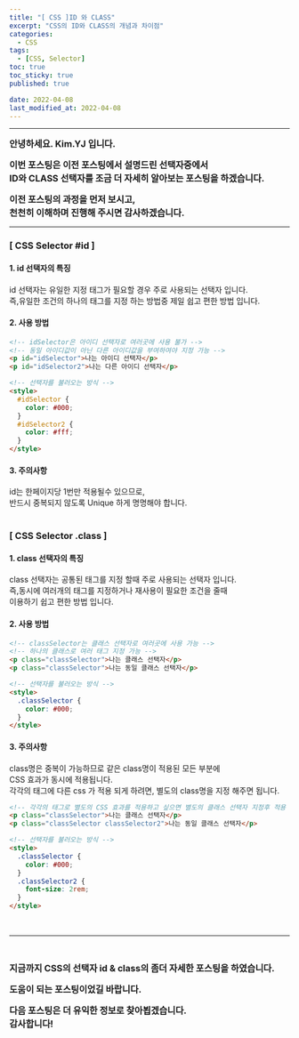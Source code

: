 ```yaml
---
title: "[ CSS ]ID 와 CLASS"
excerpt: "CSS의 ID와 CLASS의 개념과 차이점"
categories:
  - CSS
tags:
  - [CSS, Selector]
toc: true
toc_sticky: true
published: true

date: 2022-04-08
last_modified_at: 2022-04-08
---
```


---

<span style='font-size:1rem'>**안녕하세요. Kim.YJ 입니다.**</span>

<span style='font-size:1rem'>**이번 포스팅은 이전 포스팅에서 설명드린 선택자중에서 <br>
ID와 CLASS 선택자를 조금 더 자세히 알아보는 포스팅을 하겠습니다.**</span>

<span style='font-size:1rem'>**이전 포스팅의 과정을 먼저 보시고,**</span> <br>
<span style='font-size:1rem'>**천천히 이해하며 진행해 주시면 감사하겠습니다.**</span>

---

### [ CSS Selector #id ] <br>

#### 1. id 선택자의 특징

id 선택자는 유일한 지정 태그가 필요할 경우 주로 사용되는 선택자 입니다.<br>
즉,유일한 조건의 하나의 태그를 지정 하는 방법중 제일 쉽고 편한 방법 입니다.

#### 2. 사용 방법

```html
<!-- idSelector은 아이디 선택자로 여러곳에 사용 불가 -->
<!-- 동일 아이디값이 아닌 다른 아이디값을 부여하여야 지정 가능 -->
<p id="idSelector">나는 아이디 선택자</p>
<p id="idSelector2">나는 다른 아이디 선택자</p>

<!-- 선택자를 불러오는 방식 -->
<style>
  #idSelector {
    color: #000;
  }
  #idSelector2 {
    color: #fff;
  }
</style>
```

#### 3. 주의사항

id는 한페이지당 1번만 적용될수 있으므로,<br>
반드시 중복되지 않도록 Unique 하게 명명해야 합니다.<br><br>

### [ CSS Selector .class ] <br>

#### 1. class 선택자의 특징

class 선택자는 공통된 태그를 지정 할때 주로 사용되는 선택자 입니다.<br>
즉,동시에 여러개의 태그를 지정하거나 재사용이 필요한 조건을 줄때<br>
이용하기 쉽고 편한 방법 입니다.

#### 2. 사용 방법

```html
<!-- classSelector는 클래스 선택자로 여러곳에 사용 가능 -->
<!-- 하나의 클래스로 여러 태그 지정 가능 -->
<p class="classSelector">나는 클래스 선택자</p>
<p class="classSelector">나는 동일 클래스 선택자</p>

<!-- 선택자를 불러오는 방식 -->
<style>
  .classSelector {
    color: #000;
  }
</style>
```

#### 3. 주의사항

class명은 중복이 가능하므로 같은 class명이 적용된 모든 부분에 <br>
CSS 효과가 동시에 적용됩니다.<br>
각각의 태그에 다른 css 가 적용 되게 하려면, 별도의 class명을 지정 해주면 됩니다.

```html
<!-- 각각의 태그로 별도의 CSS 효과를 적용하고 싶으면 별도의 클래스 선택자 지정후 적용 -->
<p class="classSelector">나는 클래스 선택자</p>
<p class="classSelector classSelector2">나는 동일 클래스 선택자</p>

<!-- 선택자를 불러오는 방식 -->
<style>
  .classSelector {
    color: #000;
  }
  .classSelector2 {
    font-size: 2rem;
  }
</style>
```

<br>

---

<br>

<span style='font-size:1rem'> **지금까지 CSS의 선택자 id & class의 좀더 자세한 포스팅을 하였습니다.** </span><br>

<span style='font-size:1rem'> **도움이 되는 포스팅이었길 바랍니다.** </span><br>

<span style='font-size:1rem'> **다음 포스팅은 더 유익한 정보로 찾아뵙겠습니다.** </span><br>
<span style='font-size:1rem'> **감사합니다!** </span>
